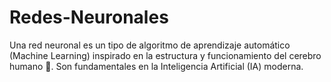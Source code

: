# Redes-Neuronales
Una red neuronal es un tipo de algoritmo de aprendizaje automático (Machine Learning) inspirado en la estructura y funcionamiento del cerebro humano 🧠. Son fundamentales en la Inteligencia Artificial (IA) moderna.
